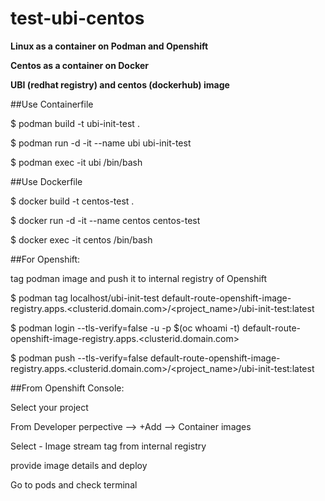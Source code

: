 # test-ubi-centos
**Linux as a container on Podman and Openshift**

**Centos as a container on Docker**

**UBI (redhat registry) and centos (dockerhub) image**


##Use Containerfile

  $ podman build -t ubi-init-test .
  
  $ podman run -d -it --name ubi ubi-init-test
  
  $ podman exec -it ubi /bin/bash
  

##Use Dockerfile

  $ docker build -t centos-test .
  
  $ docker run -d -it --name centos centos-test
  
  $ docker exec -it centos /bin/bash
  

##For Openshift:

  tag podman image and push it to internal registry of Openshift
  
  $ podman tag localhost/ubi-init-test default-route-openshift-image-registry.apps.<clusterid.domain.com>/<project_name>/ubi-init-test:latest
  
  $ podman login --tls-verify=false -u <uid> -p $(oc whoami -t) default-route-openshift-image-registry.apps.<clusterid.domain.com>
  
  $ podman push --tls-verify=false default-route-openshift-image-registry.apps.<clusterid.domain.com>/<project_name>/ubi-init-test:latest
  

##From Openshift Console:
  
  Select your project
  
  From Developer perpective --> +Add --> Container images
  
  Select - Image stream tag from internal registry
  
  provide image details and deploy
  
  Go to pods and check terminal
  
